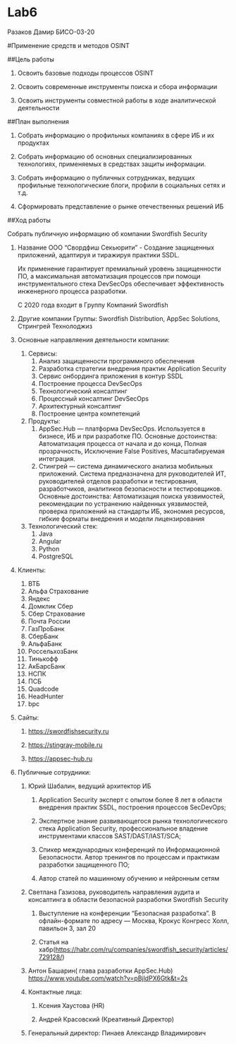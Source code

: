 # Lab6
Разаков Дамир БИСО-03-20

#Применение средств и методов OSINT

##Цель работы

1.  Освоить базовые подходы процессов OSINT

2.  Освоить современные инструменты поиска и сбора информации

3.  Освоить инструменты совместной работы в ходе аналитической
    деятельности

##План выполнения

1.  Собрать информацию о профильных компаниях в сфере ИБ и их продуктах

2.  Собрать информацию об основных специализированных технологиях,
    применяемых в средствах защиты информации.

3.  Собрать информацию о публичных сотрудниках, ведущих профильные
    технологические блоги, профили в социальных сетях и т.д.

4.  Сформировать представление о рынке отечественных решений ИБ

##Ход работы

Собрать публичную информацию об компании Swordfish Security

1.  Название ООО “Свордфиш Секьюрити” - Создание защищенных приложений,
    адаптируя и тиражируя практики SSDL.

    Их применение гарантирует премиальный уровень защищенности ПО, а
    максимальная автоматизация процессов при помощи инструментального
    стека DevSecOps обеспечивает эффективность инженерного процесса
    разработки.

    С 2020 года входит в Группу Компаний Swordfish

2.  Другие компании Группы: Swordfish Distribution, AppSec Solutions,
    Стрингрей Технолоджиз

3.  Основные направляения деятельности компании:

    1.  Сервисы:
        1.  Анализ защищенности программного обеспечения
        2.  Разработка стратегии внедрения практик Application Security
        3.  Сервис онбординга приложения в контур SSDL
        4.  Построение процесса DevSecOps
        5.  Технологический консалтинг
        6.  Процессный консалтинг DevSecOps
        7.  Архитектурный консалтинг
        8.  Построение центра компетенций
    2.  Продукты:
        1.  AppSec.Hub — платформа DevSecOps. Используется в бизнесе, ИБ
            и при разработке ПО. Основные достоинства: Автоматизация
            процесса от начала и до конца, Полная прозрачность,
            Исключение False Positives, Масштабируемая интеграция.
        2.  Стингрей — система динамического анализа мобильных
            приложений. Система предназначена для руководителей ИТ,
            руководителей отделов разработки и тестирования,
            разработчиков, аналитиков безопасности и тестировщиков.
            Основные достоинства: Автоматизация поиска уязвимостей,
            рекомендации по устранению найденных уязвимостей, проверка
            приложений на стандарты ИБ, экономия ресурсов, гибкие
            форматы внедрения и модели лицензирования
    3.  Технологический стек:
        1.  Java
        2.  Angular
        3.  Python
        4.  PostgreSQL

4.  Клиенты:

    1.  ВТБ
    2.  Альфа Страхование
    3.  Яндекс
    4.  Домклик Сбер
    5.  Сбер Страхование
    6.  Почта России
    7.  ГазПроБанк
    8.  СберБанк
    9.  АльфаБанк
    10. РоссельхозБанк
    11. Тинькофф
    12. АкБарсБанк
    13. НСПК
    14. ПСБ
    15. Quadcode
    16. HeadHunter
    17. bpc

5.  Сайты:

    1.  https://swordfishsecurity.ru

    2.  https://stingray-mobile.ru

    3.  https://appsec-hub.ru

6.  Публичные сотрудники:

    1.  Юрий Шабалин, ведущий архитектор ИБ

        1.  Application Security эксперт с опытом более 8 лет в области
            внедрения практик SSDL, построения процессов SecDevOps;

        2.  Экспертное знание развивающегося рынка технологического
            стека Application Security, профессиональное владение
            инструментами классов SAST/DAST/IAST/SCA;

        3.  Спикер международных конференций по Информационной
            Безопасности. Автор тренингов по процессам и практикам
            разработки защищенного ПО;

        4.  Автор статей по машинному обучению и нейронным сетям

    2.  Светлана Газизова, руководитель направления аудита и консалтинга
        в области безопасной разработки Swordfish Security

        1.  Выступление на конференции “Безопасная разработка”. В
            офлайн-формате по адресу — Москва, Крокус Конгресс Холл,
            павильон 3, зал 20

        2.  Статья на
            хабр(https://habr.com/ru/companies/swordfish_security/articles/729128/)

    3.  Антон Башарин( глава разработки AppSec.Hub)
        https://www.youtube.com/watch?v=pBjldPX6Gtk&t=2s

    4.  Контактные лица:

        1.  Ксения Хаустова (HR)

        2.  Андрей Красовский (Креативный Директор)

    5.  Генеральный директор: Пинаев Александр Владимирович
